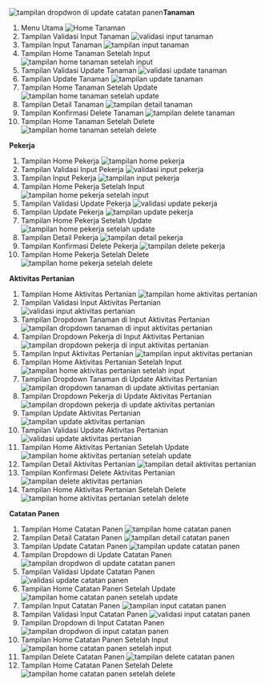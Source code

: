 ![tampilan dropdwon di update catatan panen](https://github.com/user-attachments/assets/5fd9f828-f59b-4aa3-b331-bf061266176f)**Tanaman**
1. Menu Utama
   ![Home Tanaman](https://github.com/user-attachments/assets/6f6bb0da-4836-433e-a3ef-d4905c5901ad)
2. Tampilan Validasi Input Tanaman
   ![validasi input tanaman](https://github.com/user-attachments/assets/44d38b3b-40c6-4013-aa0b-ff295f2b1a5b)
3. Tampilan Input Tanaman
   ![tampilan input tanaman](https://github.com/user-attachments/assets/1096e64e-a5a7-4a7e-a61e-62f6b396ebfa)
4. Tampilan Home Tanaman Setelah Input
   ![tampilan home tanaman setelah input](https://github.com/user-attachments/assets/becffead-21d3-4477-9d1e-e701a12095cf)
5. Tampilan Validasi Update Tanaman
   ![validasi update tanaman](https://github.com/user-attachments/assets/3dd1e7fe-0885-4598-8c70-9d4ebc64336a)
6. Tampilan Update Tanaman
   ![tampilan update tanaman](https://github.com/user-attachments/assets/74ae632c-8c88-4797-8168-dbb77da32f28)
7. Tampilan Home Tanaman Setelah Update
   ![tampilan home tanaman setelah update](https://github.com/user-attachments/assets/028ef62b-4f66-43d5-be81-dc94e32876a0)
8. Tampilan Detail Tanaman
   ![tampilan detail tanaman](https://github.com/user-attachments/assets/5f714c02-b5d0-45d5-8264-358fed251a91)
9. Tampilan Konfirmasi Delete Tanaman
    ![tampilan delete tanaman](https://github.com/user-attachments/assets/fc4f2cf6-8035-423d-be0e-39f1f2b86898)
10. Tampilan Home Tanaman Setelah Delete
    ![tampilan home tanaman setelah delete](https://github.com/user-attachments/assets/4bcbe59d-4a62-4615-b1b7-7c8695aa5243)


**Pekerja**
1. Tampilan Home Pekerja
   ![tampilan home pekerja](https://github.com/user-attachments/assets/ea85e7ed-f7da-4654-916a-f86b6cd23501)
2. Tampilan Validasi Input Pekerja
   ![validasi input pekerja](https://github.com/user-attachments/assets/61b2af86-4804-484a-986a-0cb940666822)
3. Tampilan Input Pekerja
   ![tampilan input pekerja](https://github.com/user-attachments/assets/a2002f6a-c6b1-49fa-bf7c-828dcc3115c8)
4. Tampilan Home Pekerja Setelah Input
   ![tampilan home pekerja setelah input](https://github.com/user-attachments/assets/1746d431-401c-4b3d-9f63-d9eea63ad31b)
5. Tampilan Validasi Update Pekerja
   ![validasi update pekerja](https://github.com/user-attachments/assets/9367c714-5923-4566-b33a-c083b757202b)
6. Tampilan Update Pekerja
   ![tampilan update pekerja](https://github.com/user-attachments/assets/4e05f6b4-3469-44cd-bb16-a77b3e8661ab)
7. Tampilan Home Pekerja Setelah Update
   ![tampilan home pekerja setelah update](https://github.com/user-attachments/assets/11624c54-983b-4fd6-9a62-5637aa102eff)
8. Tampilan Detail Pekerja
   ![tampilan detail pekerja](https://github.com/user-attachments/assets/1042d9a1-54e0-4749-b7fc-07e142961843)
9. Tampilan Konfirmasi Delete Pekerja
    ![tampilan delete pekerja](https://github.com/user-attachments/assets/5abc88ff-9296-4f55-814c-48a98de24993)
10. Tampilan Home Pekerja Setelah Delete
    ![tampilan home pekerja setelah delete](https://github.com/user-attachments/assets/b880aeca-83d2-4bb8-a69f-471eec1e68b2)

**Aktivitas Pertanian**
1. Tampilan Home Aktivitas Pertanian
   ![tampilan home aktivitas pertanian](https://github.com/user-attachments/assets/cef86d45-6668-4657-9906-67f6e5fa17aa)
2. Tampilan Validasi Input Aktivitas Pertanian
   ![validasi input aktivitas pertanian](https://github.com/user-attachments/assets/0c00e849-dfed-4cd9-aa9e-bb716c90335e)
3. Tampilan Dropdown Tanaman di Input Aktivitas Pertanian
   ![tampilan dropdown tanaman di input aktivitas pertanian](https://github.com/user-attachments/assets/342d8890-ff73-4b71-be5a-869b3435ddf3)
4. Tampilan Dropdown Pekerja di Input Aktivitas Pertanian
   ![tampilan dropdown pekerja di input aktivitas pertanian](https://github.com/user-attachments/assets/582099d4-3753-4304-85df-3aa56283f75b)
5. Tampilan Input Aktivitas Pertanian
   ![tampilan input aktivitas pertanian](https://github.com/user-attachments/assets/37c5e495-92d1-4bf8-b1c2-9b4ac6d51ca4)
6. Tampilan Home Aktivitas Pertanian Setelah Input
   ![tampilan home aktivitas pertanian setelah input](https://github.com/user-attachments/assets/d5b24406-afe7-4b6c-986d-5b56a8a373d1)
7. Tampilan Dropdown Tanaman di Update Aktivitas Pertanian
   ![tampilan dropdown tanaman di update aktivitas pertanian](https://github.com/user-attachments/assets/3230bb98-7314-4984-981d-8e67d7886069)
8. Tampilan Dropdown Pekerja di Update Aktivitas Pertanian
    ![tampilan dropdown pekerja di update aktivitas pertanian](https://github.com/user-attachments/assets/91f8a0a2-fe70-400f-a405-a424103e52ff)
9. Tampilan Update Aktivitas Pertanian
    ![tampilan update aktivitas pertanian](https://github.com/user-attachments/assets/d50b1a46-95d0-4e79-9256-6f74b2c5c163)
10. Tampilan Validasi Update Aktivitas Pertanian
    ![validasi update aktivitas pertanian](https://github.com/user-attachments/assets/23c7f83b-ff54-4463-bda7-ca7f4f9e2b9c)
11. Tampilan Home Aktivitas Pertanian Setelah Update
    ![tampilan home aktivitas pertanian setelah update](https://github.com/user-attachments/assets/bfc0c73a-9539-458f-9ff4-4df16eecccc2)
12. Tampilan Detail Aktivitas Pertanian
    ![tampilan detail aktivitas pertanian](https://github.com/user-attachments/assets/ab07562d-cd7d-491a-85b2-2c7e93ad0bc5)
13. Tampilan Konfirmasi Delete Aktivitas Pertanian
    ![tampilan delete aktivitas pertanian](https://github.com/user-attachments/assets/3bbe3679-564b-4e1a-8a2c-38d784e653ab)
14. Tampilan Home Aktivitas Pertanian Setelah Delete
    ![tampilan home aktivitas pertanian setelah delete](https://github.com/user-attachments/assets/059e77bc-a277-439f-9a0b-91e27d69ffde)

**Catatan Panen**
1. Tampilan Home Catatan Panen
   ![tampilan home catatan panen](https://github.com/user-attachments/assets/9d884078-b572-4ca6-8ff9-35a983f67d47)
2. Tampilan Detail Catatan Panen
   ![tampilan detail catatan panen](https://github.com/user-attachments/assets/dde6ae87-a13e-49f7-97d7-9b8817dc8b7c)
3. Tampilan Update Catatan Panen
   ![tampilan update catatan panen](https://github.com/user-attachments/assets/fe9badf5-4d40-4758-9f6d-1b50a3e6e992)
4. Tampilan Dropdown di Update Catatan Panen
   ![tampilan dropdwon di update catatan panen](https://github.com/user-attachments/assets/38f0672c-6837-46bc-9aff-395cb5ec173c)
5. Tampilan Validasi Update Catatan Panen
   ![validasi update catatan panen](https://github.com/user-attachments/assets/cef2709c-7e28-4f0d-bf91-fe7e6857b765)
6. Tampilan Home Catatan Panen Setelah Update
   ![tampilan home catatan panen setelah update](https://github.com/user-attachments/assets/5f0c10dc-16aa-4681-96db-de14cc175d10)
7. Tampilan Input Catatan Panen
   ![tampilan input catatan panen](https://github.com/user-attachments/assets/65107461-e501-4690-80cd-f14bac6dad6a)
8. Tampilan Validasi Input Catatan Panen
    ![validasi input catatan panen](https://github.com/user-attachments/assets/b466c6ba-3036-47d6-ac94-77c3b91c4f0a)
9. Tampilan Dropdown di Input Catatan Panen
    ![tampilan dropdwon di input catatan panen](https://github.com/user-attachments/assets/51c9e7ba-4c93-4d12-8577-624f2ca678e2)
10. Tampilan Home Catatan Panen Setelah Input
    ![tampilan home catatan panen setelah input](https://github.com/user-attachments/assets/e07b05a5-fde5-4df4-a5ca-520414d53fd7)
11. Tampilan Delete Catatan Panen
    ![tampilan delete catatan panen](https://github.com/user-attachments/assets/d9d9c2fa-4e14-49a6-8e26-ee773d4c9bc1)
12. Tampilan Home Catatan Panen Setelah Delete
    ![tampilan home catatan panen setelah delete](https://github.com/user-attachments/assets/2e51d8c0-3373-480d-b925-e36c4487b19a)

